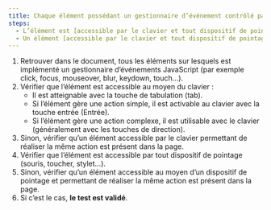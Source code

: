 ```yaml
---
title: Chaque élément possédant un gestionnaire d’événement contrôlé par un script vérifie-t-il une de ces conditions (hors cas particuliers) ?
steps:
  - L’élément est [accessible par le clavier et tout dispositif de pointage](#accessible-et-activable-par-le-clavier-et-tout-dispositif-de-pointage).
  - Un élément [accessible par le clavier et tout dispositif de pointage](#accessible-et-activable-par-le-clavier-et-tout-dispositif-de-pointage) permettant de réaliser la même action est présent dans la page.
---
```


1. Retrouver dans le document, tous les éléments sur lesquels est implémenté un gestionnaire d’événements JavaScript (par exemple click, focus, mouseover, blur, keydown, touch…).
2. Vérifier que l’élément est accessible au moyen du clavier :
   - Il est atteignable avec la touche de tabulation (tab).
   - Si l’élément gère une action simple, il est activable au clavier avec la touche entrée (Entrée).
   - Si l’élément gère une action complexe, il est utilisable avec le clavier (généralement avec les touches de direction).
3. Sinon, vérifier qu’un élément accessible par le clavier permettant de réaliser la même action est présent dans la page.
4. Vérifier que l’élément est accessible par tout dispositif de pointage (souris, toucher, stylet…).
5. Sinon, vérifier qu’un élément accessible au moyen d’un dispositif de pointage et permettant de réaliser la même action est présent dans la page.
6. Si c’est le cas, **le test est validé**.
